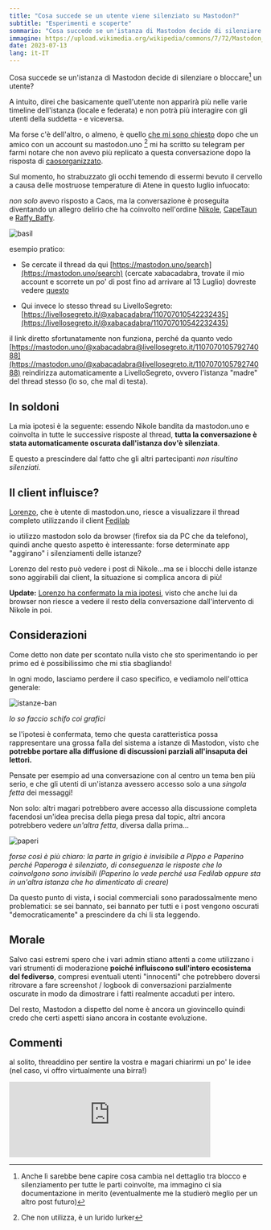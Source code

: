 ```yaml
---
title: "Cosa succede se un utente viene silenziato su Mastodon?"
subtitle: "Esperimenti e scoperte"
sommario: "Cosa succede se un'istanza di Mastodon decide di silenziare o bloccare un utente?"
immagine: https://upload.wikimedia.org/wikipedia/commons/7/72/Mastodon_La_Brea.jpg
date: 2023-07-13
lang: it-IT
---
```


Cosa succede se un'istanza di Mastodon decide di silenziare o bloccare[^bloccare] un utente?

[^bloccare]: Anche lì sarebbe bene capire cosa cambia nel dettaglio tra blocco e silenziamento per tutte le parti coinvolte, ma immagino ci sia documentazione in merito (eventualmente me la studierò meglio per un altro post futuro)

A intuito, direi che basicamente quell'utente non apparirà più nelle varie timeline dell'istanza (locale e federata) e non potrà più interagire con gli utenti della suddetta - e viceversa.

Ma forse c'è dell'altro, o almeno, è quello [che mi sono chiesto](https://livellosegreto.it/@xabacadabra/110708174321939635) dopo che un amico con un account su mastodon.uno [^lurker] mi ha scritto su telegram per farmi notare che non avevo più replicato a questa conversazione dopo la risposta di [caosorganizzato](https://livellosegreto.it/@caosorganizzato).

[^lurker]: Che non utilizza, è un lurido lurker

Sul momento, ho strabuzzato gli occhi temendo di essermi bevuto il cervello a causa delle mostruose temperature di Atene in questo luglio infuocato: 

_non solo_ avevo risposto a Caos, ma la conversazione è proseguita diventando un allegro delirio che ha coinvolto nell'ordine [Nikole](https://livellosegreto.it/@nikole), [CapeTaun](https://livellosegreto.it/@capetaun) e [Raffy_Baffy](https://livellosegreto.it/@Raffy_Baffy).

![basil](https://upload.wikimedia.org/wikipedia/it/thumb/1/19/Basil_l%27investigatopo.png/1200px-Basil_l%27investigatopo.png)

esempio pratico: 

* Se cercate il thread da qui [https://mastodon.uno/search](https://mastodon.uno/search) (cercate xabacadabra, trovate il mio account e scorrete un po' di post fino ad arrivare al 13 Luglio) dovreste vedere [questo](https://livellosegreto.it/@xabacadabra/110708174321939635)

* Qui invece lo stesso thread su LivelloSegreto: [https://livellosegreto.it/@xabacadabra/110707010542232435](https://livellosegreto.it/@xabacadabra/110707010542232435)

il link diretto sfortunatamente non funziona, perché da quanto vedo [https://mastodon.uno/@xabacadabra@livellosegreto.it/110707010579274088](https://mastodon.uno/@xabacadabra@livellosegreto.it/110707010579274088) reindirizza automaticamente a LivelloSegreto, ovvero l'istanza "madre" del thread stesso (lo so, che mal di testa).

## In soldoni

La mia ipotesi è la seguente: essendo Nikole bandita da mastodon.uno e coinvolta in tutte le successive risposte al thread, **tutta la conversazione è stata automaticamente oscurata dall'istanza dov'è silenziata**.

E questo a prescindere dal fatto che gli altri partecipanti _non risultino silenziati._

## Il client influisce?

[Lorenzo](https://livellosegreto.it/@lsintoni@mastodon.uno), che è utente di mastodon.uno, riesce a visualizzare il thread completo utilizzando il client [Fedilab](https://livellosegreto.it/@apps@toot.fedilab.app)

io utilizzo mastodon solo da browser (firefox sia da PC che da telefono), quindi anche questo aspetto è interessante: forse determinate app "aggirano" i silenziamenti delle istanze? 

Lorenzo del resto può vedere i post di Nikole...ma se i blocchi delle istanze sono aggirabili dai client, la situazione si complica ancora di più!

**Update:** [Lorenzo ha confermato la mia ipotesi](https://livellosegreto.it/@lsintoni@mastodon.uno/110708584486806912), visto che anche lui da browser non riesce a vedere il resto della conversazione dall'intervento di Nikole in poi.

## Considerazioni 

Come detto non date per scontato nulla visto che sto sperimentando io per primo ed è possibilissimo che mi stia sbagliando!

In ogni modo, lasciamo perdere il caso specifico, e vediamolo nell'ottica generale: 

![istanze-ban](/img/mastodon/istanze-ban.jpg)

_lo so faccio schifo coi grafici_

se l'ipotesi è confermata, temo che questa caratteristica possa rappresentare una grossa falla del sistema a istanze di Mastodon, visto che **potrebbe portare alla diffusione di discussioni parziali all'insaputa dei lettori.**

Pensate per esempio ad una conversazione con al centro un tema ben più serio, e che gli utenti di un'istanza avessero accesso solo a una _singola fetta_ dei messaggi!

Non solo: altri magari potrebbero avere accesso alla discussione completa facendosi un'idea precisa della piega presa dal topic, altri ancora potrebbero vedere _un'altra fetta_, diversa dalla prima...

![paperi](/img/mastodon/paperi-1.jpg)

_forse così è più chiaro: la parte in grigio è invisibile a Pippo e Paperino perché Paperoga è silenziato, di conseguenza le risposte che lo coinvolgono sono invisibili (Paperino lo vede perché usa Fedilab oppure sta in un'altra istanza che ho dimenticato di creare)_

Da questo punto di vista, i social commerciali sono paradossalmente meno problematici: se sei bannato, sei bannato per tutti e i post vengono oscurati "democraticamente" a prescindere da chi li sta leggendo.

## Morale

Salvo casi estremi spero che i vari admin stiano attenti a come utilizzano i vari strumenti di moderazione **poiché influiscono sull'intero ecosistema del fediverso**, compresi eventuali utenti "innocenti" che potrebbero doversi ritrovare a fare screenshot / logbook di conversazioni parzialmente oscurate in modo da dimostrare i fatti realmente accaduti per intero.

Del resto, Mastodon a dispetto del nome è ancora un giovincello quindi credo che certi aspetti siano ancora in costante evoluzione.

## Commenti

al solito, threaddino per sentire la vostra e magari chiarirmi un po' le idee (nel caso, vi offro virtualmente una birra!)

<iframe src="https://livellosegreto.it/@xabacadabra/110708655843331564/embed" class="mastodon-embed" style="max-width: 100%; border: 0" width="400" allowfullscreen="allowfullscreen"></iframe><script src="https://livellosegreto.it/embed.js" async="async"></script>


